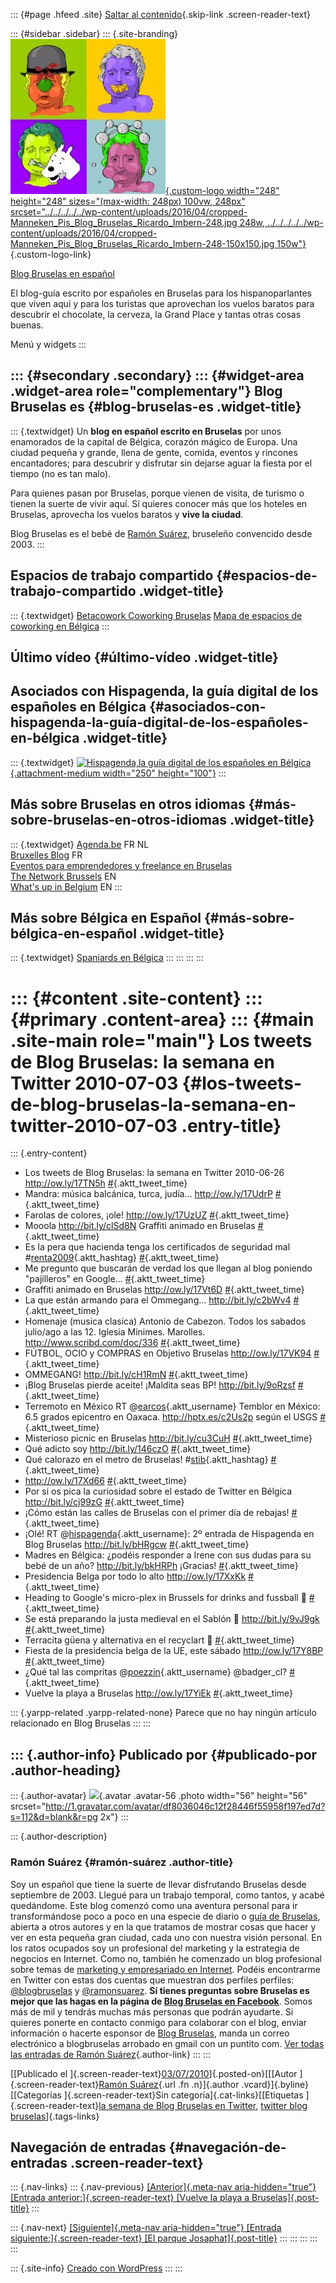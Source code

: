 ::: {#page .hfeed .site}
[Saltar al
contenido](../../../../../index.html?p=2497#content){.skip-link
.screen-reader-text}

::: {#sidebar .sidebar}
::: {.site-branding}
[![](../../../../../wp-content/uploads/2016/04/cropped-Manneken_Pis_Blog_Bruselas_Ricardo_Imbern-248.jpg){.custom-logo
width="248" height="248" sizes="(max-width: 248px) 100vw, 248px"
srcset="../../../../../wp-content/uploads/2016/04/cropped-Manneken_Pis_Blog_Bruselas_Ricardo_Imbern-248.jpg 248w, ../../../../../wp-content/uploads/2016/04/cropped-Manneken_Pis_Blog_Bruselas_Ricardo_Imbern-248-150x150.jpg 150w"}](../../../../../index.html){.custom-logo-link}

[Blog Bruselas en español](../../../../../index.html)

El blog-guía escrito por españoles en Bruselas para los hispanoparlantes
que viven aquí y para los turistas que aprovechan los vuelos baratos
para descubrir el chocolate, la cerveza, la Grand Place y tantas otras
cosas buenas.

Menú y widgets
:::

::: {#secondary .secondary}
::: {#widget-area .widget-area role="complementary"}
Blog Bruselas es {#blog-bruselas-es .widget-title}
----------------

::: {.textwidget}
Un **blog en español escrito en Bruselas** por unos enamorados de la
capital de Bélgica, corazón mágico de Europa. Una ciudad pequeña y
grande, llena de gente, comida, eventos y rincones encantadores; para
descubrir y disfrutar sin dejarse aguar la fiesta por el tiempo (no es
tan malo).

Para quienes pasan por Bruselas, porque vienen de visita, de turismo o
tienen la suerte de vivir aquí. Sí quieres conocer más que los hoteles
en Bruselas, aprovecha los vuelos baratos y **vive la ciudad**.

Blog Bruselas es el bebé de [Ramón Suárez](http://www.ramonsuarez.com),
bruseleño convencido desde 2003.
:::

Espacios de trabajo compartido {#espacios-de-trabajo-compartido .widget-title}
------------------------------

::: {.textwidget}
[Betacowork Coworking Bruselas](http://www.betacowork.com) [Mapa de
espacios de coworking en Bélgica](http://coworkingbelgium.com)
:::

Último vídeo {#último-vídeo .widget-title}
------------

Asociados con Hispagenda, la guía digital de los españoles en Bélgica {#asociados-con-hispagenda-la-guía-digital-de-los-españoles-en-bélgica .widget-title}
---------------------------------------------------------------------

::: {.textwidget}
[![Hispagenda,la guía digital de los españoles en
Bélgica](../../../../../wp-content/uploads/2010/04/Hispagenda-250px.gif "Hispagenda, la guía digital de los españoles en Bélgica"){.attachment-medium
width="250" height="100"}](http://www.hispagenda.com)
:::

Más sobre Bruselas en otros idiomas {#más-sobre-bruselas-en-otros-idiomas .widget-title}
-----------------------------------

::: {.textwidget}
[Agenda.be](http://www.agenda.be) FR NL\
[Bruxelles Blog](http://www.bxlblog.be/) FR\
[Eventos para emprendedores y freelance en
Bruselas](http://www.betacowork.com/events/)\
[The Network
Brussels](http://groups.yahoo.com/group/TheNetworkBrussels/) EN\
[What\'s up in Belgium](http://www.whatsupin.be/) EN
:::

Más sobre Bélgica en Español {#más-sobre-bélgica-en-español .widget-title}
----------------------------

::: {.textwidget}
[Spaniards en Bélgica](http://www.spaniards.es/paises/belgica)
:::
:::
:::
:::

::: {#content .site-content}
::: {#primary .content-area}
::: {#main .site-main role="main"}
Los tweets de Blog Bruselas: la semana en Twitter 2010-07-03 {#los-tweets-de-blog-bruselas-la-semana-en-twitter-2010-07-03 .entry-title}
============================================================

::: {.entry-content}
-   Los tweets de Blog Bruselas: la semana en Twitter 2010-06-26
    <http://ow.ly/17TN5h>
    [\#](http://twitter.com/blogbruselas/statuses/17121452460){.aktt_tweet_time}
-   Mandra: música balcánica, turca, judía... <http://ow.ly/17UdrP>
    [\#](http://twitter.com/blogbruselas/statuses/17185091284){.aktt_tweet_time}
-   Farolas de colores, ¡ole! <http://ow.ly/17UzUZ>
    [\#](http://twitter.com/blogbruselas/statuses/17234553552){.aktt_tweet_time}
-   Mooola <http://bit.ly/clSd8N> Graffiti animado en Bruselas
    [\#](http://twitter.com/blogbruselas/statuses/17264637109){.aktt_tweet_time}
-   Es la pera que hacienda tenga los certificados de seguridad mal
    \#[renta2009](http://search.twitter.com/search?q=%23renta2009){.aktt_hashtag}
    [\#](http://twitter.com/blogbruselas/statuses/17279949495){.aktt_tweet_time}
-   Me pregunto que buscarán de verdad los que llegan al blog poniendo
    \"pajilleros\" en Google...
    [\#](http://twitter.com/blogbruselas/statuses/17315425444){.aktt_tweet_time}
-   Graffiti animado en Bruselas <http://ow.ly/17Vt6D>
    [\#](http://twitter.com/blogbruselas/statuses/17317561495){.aktt_tweet_time}
-   La que están armando para el Ommegang... <http://bit.ly/c2bWv4>
    [\#](http://twitter.com/blogbruselas/statuses/17329250401){.aktt_tweet_time}
-   Homenaje (musica clasica) Antonio de Cabezon. Todos los sabados
    julio/ago a las 12. Iglesia Minimes. Marolles.
    <http://www.scribd.com/doc/336>
    [\#](http://twitter.com/blogbruselas/statuses/17334794020){.aktt_tweet_time}
-   FÚTBOL, OCIO y COMPRAS en Objetivo Bruselas <http://ow.ly/17VK94>
    [\#](http://twitter.com/blogbruselas/statuses/17340616539){.aktt_tweet_time}
-   OMMEGANG! <http://bit.ly/cH1RmN>
    [\#](http://twitter.com/blogbruselas/statuses/17344949863){.aktt_tweet_time}
-   ¡Blog Bruselas pierde aceite! ¡Maldita seas BP!
    <http://bit.ly/9oRzsf>
    [\#](http://twitter.com/blogbruselas/statuses/17352947503){.aktt_tweet_time}
-   Terremoto en México RT
    @[earcos](http://twitter.com/earcos){.aktt_username} Temblor en
    México: 6.5 grados epicentro en Oaxaca. <http://hptx.es/c2Us2p>
    según el USGS
    [\#](http://twitter.com/blogbruselas/statuses/17398482994){.aktt_tweet_time}
-   Misterioso picnic en Bruselas <http://bit.ly/cu3CuH>
    [\#](http://twitter.com/blogbruselas/statuses/17401441908){.aktt_tweet_time}
-   Qué adicto soy <http://bit.ly/146czO>
    [\#](http://twitter.com/blogbruselas/statuses/17414190941){.aktt_tweet_time}
-   Qué calorazo en el metro de Bruselas!
    \#[stib](http://search.twitter.com/search?q=%23stib){.aktt_hashtag}
    [\#](http://twitter.com/blogbruselas/statuses/17424344176){.aktt_tweet_time}
-   <http://ow.ly/17Xd66>
    [\#](http://twitter.com/blogbruselas/statuses/17474239171){.aktt_tweet_time}
-   Por si os pica la curiosidad sobre el estado de Twitter en Bélgica
    <http://bit.ly/cj99zG>
    [\#](http://twitter.com/blogbruselas/statuses/17479336548){.aktt_tweet_time}
-   ¡Cómo están las calles de Bruselas con el primer día de rebajas!
    [\#](http://twitter.com/blogbruselas/statuses/17494554318){.aktt_tweet_time}
-   ¡Olé! RT
    @[hispagenda](http://twitter.com/hispagenda){.aktt_username}: 2º
    entrada de Hispagenda en Blog Bruselas <http://bit.ly/bHRgcw>
    [\#](http://twitter.com/blogbruselas/statuses/17494767843){.aktt_tweet_time}
-   Madres en Bélgica: ¿podéis responder a Irene con sus dudas para su
    bebé de un año? <http://bit.ly/bkHRPh> ¡Gracias!
    [\#](http://twitter.com/blogbruselas/statuses/17495543641){.aktt_tweet_time}
-   Presidencia Belga por todo lo alto <http://ow.ly/17XxKk>
    [\#](http://twitter.com/blogbruselas/statuses/17495748132){.aktt_tweet_time}
-   Heading to Google\'s micro-plex in Brussels for drinks and fussball
    🙂
    [\#](http://twitter.com/blogbruselas/statuses/17500755070){.aktt_tweet_time}
-   Se está preparando la justa medieval en el Sablón 🙂
    <http://bit.ly/9vJ9gk>
    [\#](http://twitter.com/blogbruselas/statuses/17503082787){.aktt_tweet_time}
-   Terracita güena y alternativa en el recyclart 🙂
    [\#](http://twitter.com/blogbruselas/statuses/17513370525){.aktt_tweet_time}
-   Fiesta de la presidencia belga de la UE, este sábado
    <http://ow.ly/17Y8BP>
    [\#](http://twitter.com/blogbruselas/statuses/17552596886){.aktt_tweet_time}
-   ¿Qué tal las compritas
    @[poezzin](http://twitter.com/poezzin){.aktt_username} \@badger\_cl?
    [\#](http://twitter.com/blogbruselas/statuses/17556238174){.aktt_tweet_time}
-   Vuelve la playa a Bruselas <http://ow.ly/17YiEk>
    [\#](http://twitter.com/blogbruselas/statuses/17562070912){.aktt_tweet_time}

::: {.yarpp-related .yarpp-related-none}
Parece que no hay ningún artículo relacionado en Blog Bruselas
:::
:::

::: {.author-info}
Publicado por {#publicado-por .author-heading}
-------------

::: {.author-avatar}
![](http://1.gravatar.com/avatar/df8036046c12f28446f55958f197ed7d?s=56&d=blank&r=pg){.avatar
.avatar-56 .photo width="56" height="56"
srcset="http://1.gravatar.com/avatar/df8036046c12f28446f55958f197ed7d?s=112&d=blank&r=pg 2x"}
:::

::: {.author-description}
### Ramón Suárez {#ramón-suárez .author-title}

Soy un español que tiene la suerte de llevar disfrutando Bruselas desde
septiembre de 2003. Llegué para un trabajo temporal, como tantos, y
acabé quedándome. Este blog comenzó como una aventura personal para ir
transformándose poco a poco en una especie de diario o [guía de
Bruselas](../../../../../index.html), abierta a otros autores y en la
que tratamos de mostrar cosas que hacer y ver en esta pequeña gran
ciudad, cada uno con nuestra visión personal. En los ratos ocupados soy
un profesional del marketing y la estrategia de negocios en Internet.
Como no, también he comenzado un blog profesional sobre temas de
[marketing y empresariado en Internet](http://ramonsuarez.com). Podéis
encontrarme en Twitter con estas dos cuentas que muestran dos perfiles
perfiles: [\@blogbruselas](http://twitter.com/blogbruselas) y
[\@ramonsuarez](http://twitter.com/ramonsuarez). **Sí tienes preguntas
sobre Bruselas es mejor que las hagas en la página de [Blog Bruselas en
Facebook](http://www.facebook.com/blogbruselas)**. Somos más de mil y
tendrás muchas más personas que podrán ayudarte. Si quieres ponerte en
contacto conmigo para colaborar con el blog, enviar información o
hacerte esponsor de [Blog Bruselas](../../../../../index.html), manda un
correo electrónico a blogbruselas arrobado en gmail con un puntito com.
[Ver todas las entradas de Ramón
Suárez](../../../04/30/index.html?author=2){.author-link}
:::
:::

[[Publicado el
]{.screen-reader-text}[03/07/2010](../../../../../index.html?p=2497)]{.posted-on}[[[Autor
]{.screen-reader-text}[Ramón
Suárez](../../../04/30/index.html?author=2){.url .fn .n}]{.author
.vcard}]{.byline}[[Categorías ]{.screen-reader-text}Sin
categoría]{.cat-links}[[Etiquetas ]{.screen-reader-text}[la semana de
Blog Bruselas en
Twitter](../../../../tag/la-semana-de-blog-bruselas-en-twitter/index.html),
[twitter blog
bruselas](../../../../tag/twitter-blog-bruselas/index.html)]{.tags-links}

Navegación de entradas {#navegación-de-entradas .screen-reader-text}
----------------------

::: {.nav-links}
::: {.nav-previous}
[[Anterior]{.meta-nav aria-hidden="true"} [Entrada
anterior:]{.screen-reader-text} [Vuelve la playa a
Bruselas]{.post-title}](../../../../../index.html?p=2494)
:::

::: {.nav-next}
[[Siguiente]{.meta-nav aria-hidden="true"} [Entrada
siguiente:]{.screen-reader-text} [El parque
Josaphat]{.post-title}](../../../../../index.html?p=2499)
:::
:::
:::
:::
:::

::: {.site-info}
[Creado con WordPress](https://es.wordpress.org/)
:::
:::
